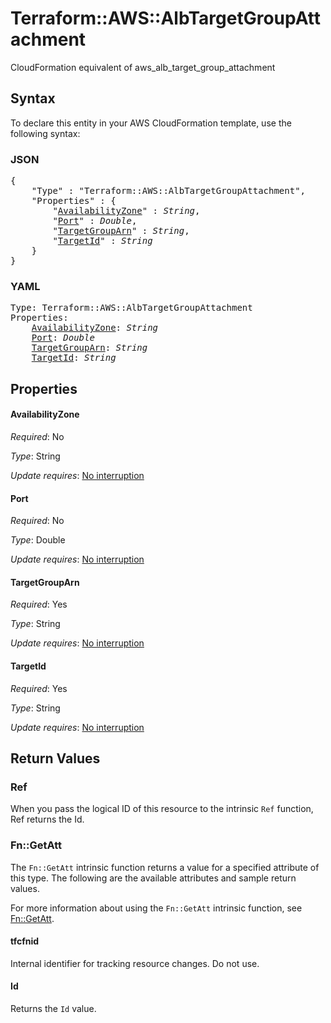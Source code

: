 # Terraform::AWS::AlbTargetGroupAttachment

CloudFormation equivalent of aws_alb_target_group_attachment

## Syntax

To declare this entity in your AWS CloudFormation template, use the following syntax:

### JSON

<pre>
{
    "Type" : "Terraform::AWS::AlbTargetGroupAttachment",
    "Properties" : {
        "<a href="#availabilityzone" title="AvailabilityZone">AvailabilityZone</a>" : <i>String</i>,
        "<a href="#port" title="Port">Port</a>" : <i>Double</i>,
        "<a href="#targetgrouparn" title="TargetGroupArn">TargetGroupArn</a>" : <i>String</i>,
        "<a href="#targetid" title="TargetId">TargetId</a>" : <i>String</i>
    }
}
</pre>

### YAML

<pre>
Type: Terraform::AWS::AlbTargetGroupAttachment
Properties:
    <a href="#availabilityzone" title="AvailabilityZone">AvailabilityZone</a>: <i>String</i>
    <a href="#port" title="Port">Port</a>: <i>Double</i>
    <a href="#targetgrouparn" title="TargetGroupArn">TargetGroupArn</a>: <i>String</i>
    <a href="#targetid" title="TargetId">TargetId</a>: <i>String</i>
</pre>

## Properties

#### AvailabilityZone

_Required_: No

_Type_: String

_Update requires_: [No interruption](https://docs.aws.amazon.com/AWSCloudFormation/latest/UserGuide/using-cfn-updating-stacks-update-behaviors.html#update-no-interrupt)

#### Port

_Required_: No

_Type_: Double

_Update requires_: [No interruption](https://docs.aws.amazon.com/AWSCloudFormation/latest/UserGuide/using-cfn-updating-stacks-update-behaviors.html#update-no-interrupt)

#### TargetGroupArn

_Required_: Yes

_Type_: String

_Update requires_: [No interruption](https://docs.aws.amazon.com/AWSCloudFormation/latest/UserGuide/using-cfn-updating-stacks-update-behaviors.html#update-no-interrupt)

#### TargetId

_Required_: Yes

_Type_: String

_Update requires_: [No interruption](https://docs.aws.amazon.com/AWSCloudFormation/latest/UserGuide/using-cfn-updating-stacks-update-behaviors.html#update-no-interrupt)

## Return Values

### Ref

When you pass the logical ID of this resource to the intrinsic `Ref` function, Ref returns the Id.

### Fn::GetAtt

The `Fn::GetAtt` intrinsic function returns a value for a specified attribute of this type. The following are the available attributes and sample return values.

For more information about using the `Fn::GetAtt` intrinsic function, see [Fn::GetAtt](https://docs.aws.amazon.com/AWSCloudFormation/latest/UserGuide/intrinsic-function-reference-getatt.html).

#### tfcfnid

Internal identifier for tracking resource changes. Do not use.

#### Id

Returns the <code>Id</code> value.

